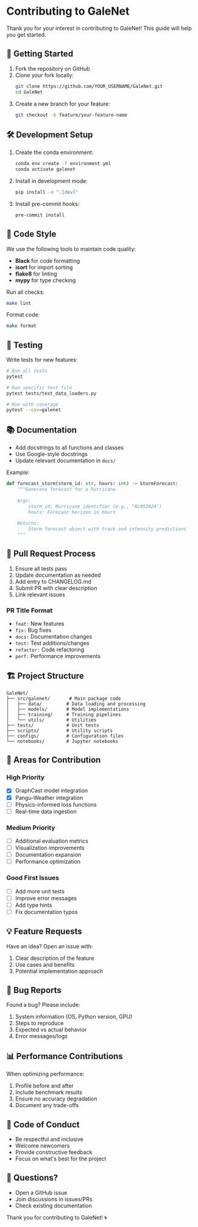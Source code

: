 # Contributing to GaleNet

Thank you for your interest in contributing to GaleNet! This guide will help you get started.

## 🚀 Getting Started

1. Fork the repository on GitHub
2. Clone your fork locally:
   ```bash
   git clone https://github.com/YOUR_USERNAME/GaleNet.git
   cd GaleNet
   ```
3. Create a new branch for your feature:
   ```bash
   git checkout -b feature/your-feature-name
   ```

## 🛠️ Development Setup

1. Create the conda environment:
   ```bash
   conda env create -f environment.yml
   conda activate galenet
   ```

2. Install in development mode:
   ```bash
   pip install -e ".[dev]"
   ```

3. Install pre-commit hooks:
   ```bash
   pre-commit install
   ```

## 📝 Code Style

We use the following tools to maintain code quality:
- **Black** for code formatting
- **isort** for import sorting  
- **flake8** for linting
- **mypy** for type checking

Run all checks:
```bash
make lint
```

Format code:
```bash
make format
```

## 🧪 Testing

Write tests for new features:
```bash
# Run all tests
pytest

# Run specific test file
pytest tests/test_data_loaders.py

# Run with coverage
pytest --cov=galenet
```

## 📚 Documentation

- Add docstrings to all functions and classes
- Use Google-style docstrings
- Update relevant documentation in `docs/`

Example:
```python
def forecast_storm(storm_id: str, hours: int) -> StormForecast:
    """Generate forecast for a hurricane.
    
    Args:
        storm_id: Hurricane identifier (e.g., "AL052024")
        hours: Forecast horizon in hours
        
    Returns:
        Storm forecast object with track and intensity predictions
    """
```

## 🔄 Pull Request Process

1. Ensure all tests pass
2. Update documentation as needed
3. Add entry to CHANGELOG.md
4. Submit PR with clear description
5. Link relevant issues

### PR Title Format
- `feat:` New features
- `fix:` Bug fixes
- `docs:` Documentation changes
- `test:` Test additions/changes
- `refactor:` Code refactoring
- `perf:` Performance improvements

## 🏗️ Project Structure

```
GaleNet/
├── src/galenet/       # Main package code
│   ├── data/         # Data loading and processing
│   ├── models/       # Model implementations
│   ├── training/     # Training pipelines
│   └── utils/        # Utilities
├── tests/            # Unit tests
├── scripts/          # Utility scripts
├── configs/          # Configuration files
└── notebooks/        # Jupyter notebooks
```

## 🎯 Areas for Contribution

### High Priority
- [x] GraphCast model integration
- [x] Pangu-Weather integration
- [ ] Physics-informed loss functions
- [ ] Real-time data ingestion

### Medium Priority
- [ ] Additional evaluation metrics
- [ ] Visualization improvements
- [ ] Documentation expansion
- [ ] Performance optimization

### Good First Issues
- [ ] Add more unit tests
- [ ] Improve error messages
- [ ] Add type hints
- [ ] Fix documentation typos

## 💡 Feature Requests

Have an idea? Open an issue with:
1. Clear description of the feature
2. Use cases and benefits
3. Potential implementation approach

## 🐛 Bug Reports

Found a bug? Please include:
1. System information (OS, Python version, GPU)
2. Steps to reproduce
3. Expected vs actual behavior
4. Error messages/logs

## 📊 Performance Contributions

When optimizing performance:
1. Profile before and after
2. Include benchmark results
3. Ensure no accuracy degradation
4. Document any trade-offs

## 🤝 Code of Conduct

- Be respectful and inclusive
- Welcome newcomers
- Provide constructive feedback
- Focus on what's best for the project

## 📧 Questions?

- Open a GitHub issue
- Join discussions in issues/PRs
- Check existing documentation

Thank you for contributing to GaleNet! 🌀
